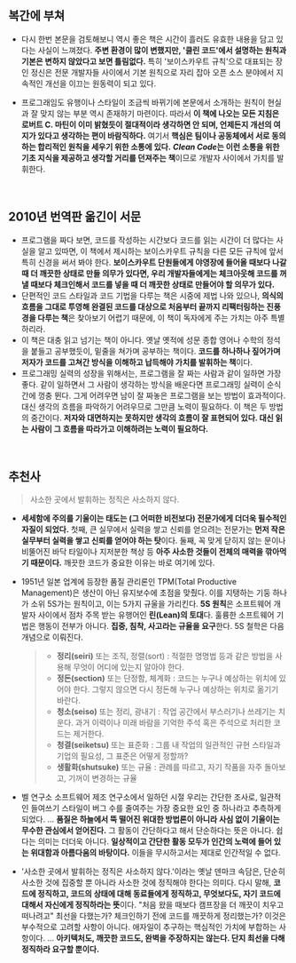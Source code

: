 ## 복간에 부쳐

+ 다시 한번 본문을 검토해보니 역시 좋은 책은 시간이 흘러도 유효한 내용을 담고 있다는 사실이 느껴졌다. **주변 환경이 많이 변했지만, '클린 코드'에서 설명하는 원칙과 기본은 변하지 않았다고 보면 틀림없다.** 특히 '보이스카우트 규칙'으로 대표되는 장인 정신은 전문 개발자들 사이에서 기본 원칙으로 자리 잡아 오픈 소스 분야에서 지속적인 개선을 이끄는 원동력이 되고 있다.

+ 프로그래임도 유행이나 스타일이 조금씩 바뀌기에 본문에서 소개하는 원칙이 현실과 잘 맞지 않는 부분 역시 존재하기 마련이다. 따라서 **이 책에 나오는 모든 지침은 로버트 C. 마틴이 이미 밝혔듯이 절대적이라 생각하면 안 되며, 언제든지 개선의 여지가 있다고 생각하는 편이 바람직하다.** 여기서 **핵심은 팀이나 공동체에서 서로 동의하는 합리적인 원칙을 세우기 위한 소통에 있다.** ***Clean Code*는 이런 소통을 위한 기초 지식을 제공하고 생각할 거리를 던져주는 책**이므로 개발자 사이에서 가치를 발휘한다.

<br />

## 2010년 번역판 옮긴이 서문

+ 프로그램을 짜다 보면, 코드를 작성하는 시간보다 코드를 읽는 시간이 더 많다는 사실을 알고 있따면, 이 책에서 제시하는 보이스카우트 규칙을 다른 모든 규칙에 앞서 특히 신경을 써서 봐야 한다. **보이스카우트 단원들에게 야영장에 들어올 때보다 나갈 때 더 깨끗한 상태로 만들 의무가 있다면, 우리 개발자들에게는 체크아웃해 코드를 꺼낼 때보다 체크인해서 코드를 넣을 때 더 깨끗한 상태로 만들어야 할 의무가 있다.**
+ 단편적인 코드 스타일과 코드 기법을 다루는 책은 시중에 제법 나와 있으나, **의식의 흐름을 그대로 투영해 완결된 코드를 대상으로 처음부터 끝까지 리팩터링하는 진풍경을 다루는 책**은 찾아보기 어렵기 때문에, 이 책이 독자에게 주는 가치는 아주 특별하리라.
+ 이 책은 대충 읽고 넘기는 책이 아니다. 옛날 옛적에 성문 종합 영어나 수학의 정석을 붙들고 공부했듯이, 밑줄을 쳐가며 공부하는 책이다. **코드를 하나하나 짚어가며 저자가 코드를 고쳐간 방식을 이해하고 납득해야 가치를 발휘하는 책**이다.
+ 프로그래밍 실력의 성장을 위해서는, 프로그램을 잘 짜는 사람과 같이 일하면 가장 좋다. 같이 일하면서 그 사람이 생각하는 방식을 배운다면 프로그래밍 실력이 순식간에 껑충 뛴다. 그게 어려우면 남이 잘 짜놓은 프로그램을 보는 방법이 효과적이다. 대신 생각의 흐름을 파악하기 어려우므로 그만큼 노력이 필요하다. 이 책은 두 방법의 중간이다. **저자와 대면하지는 못하지만 생각의 흐름이 잘 표현되어 있다. 대신 읽는 사람이 그 흐름을 따라가고 이해하려는 노력이 필요하다.**

<br />

## 추천사

> 사소한 곳에서 발휘하는 정직은 사소하지 않다.

+ **세세함에 주의를 기울이는 태도는 (그 어떠한 비전보다) 전문가에게 더더욱 필수적인 자질이 되었다.** 첫째, 큰 실무에서 실력을 쌓고 신뢰를 얻으려는 전문가는 **먼저 작은 실무부터 실력을 쌓고 신뢰를 얻어야 하는 탓**이다. 둘째, 꼭 맞게 닫히지 않는 문이나 비뚤어진 바닥 타일이나 지저분한 책상 등 **아주 사소한 것들이 전체의 매력을 깎아먹기 때문이다.** 깨끗한 코드가 중요한 이유는 바로 여기에 있다.

+ 1951년 일본 업계에 등장한 품질 관리론인 TPM(Total Productive Management)은 생산이 아닌 유지보수에 초점을 맞췄다. 이를 지탱하는 기둥 하나가 소위 5S가는 원칙이고, 이는 5가지 규울을 가리킨다. **5S 원칙**은 소프트웨어 개발자 사이에서 점차 주목 받는 유행어인 **린(Lean)의 토대**다. 훌륭한 소프트웨어 기법은 행동이 전부가 아니다. **집중, 침착, 사고라는 규율을 요구**한다. 5S 철학은 다음 개념으로 이뤄진다.

  > + **정리(seiri)** 또는 조직, 정렬(sort) : 적절한 명명법 등과 같은 방법을 사용해 무엇이 어디에 있는지 알아야 한다.
  > + **정돈(section)** 또는 단정함, 체계화 : 코드는 누구나 예상하는 위치에 있어야 한다. 그렇지 않으면 다시 정돈해 누구나 예상하는 위치로 옮기기 바란다.
  > + **청소(seiso)** 또는 정리, 광내기 : 작업 공간에서 부스러기나 쓰레기는 치운다. 과거 이력이나 미래 바람을 기억한 주석 혹은 주석으로 처리한 코드는 제거한다.
  > + **청결(seiketsu)** 또는 표준화 : 그룹 내 작업의 일관적인 규현 스타일과 기업의 필요성, 그 표준은 어떻게 정할까?
  > + **생활화(shutsuke)**  또는 규율 : 관례를 따르고, 자기 작품을 자주 돌아보고, 기꺼이 변경하는 규율

+ 벨 연구소 소프트웨어 제조 연구소에서 일하던 시절 우리는 간단한 조사로, 일관적인 들여쓰기 스타일이 버그 수를 줄여주는 가장 중요한 요인 중 하나라고 추측하게 되었다. ... **품질은 하늘에서 뚝 떨어진 위대한 방법론이 아니라 사심 없이 기울이는 무수한 관심에서 얻어진다.** 그 활동이 간단하다고 해서 단순하다는 뜻은 아니다. 쉽다는 의미는 더더욱 아니다. **일상적이고 간단한 활동 모두가 인간의 노력에 들어 있는 위대함과 아름다움의 바탕이다.** 이들을 무시하고서는 제대로 인간적일 수 없다.
+ '사소한 곳에서 발휘하는 정직은 사소하지 않다.'이라는 옛날 덴마크 속담은, 단순히 사소한 것에 집중할 뿐 아니라 사소한 것에 정직해야 한다는 의미다. 다시 말해, **코드에 정직하고, 코드의 상태에 대해 동료들에게 정직하고, 무엇보다도, 자기 코드에 대해서 자신에게 정직하라는 뜻**이다. "처음 왔을 때보다 캠프장을 더 깨끗이 치우고 떠나려고" 최선을 다했는가? 체크인하기 전에 코드를 깨끗하게 정리했는가? 이것은 부수적으로 고려할 사항이 아니다. 애자일이 추구하는 핵심적인 가치에 부합하는 사항이다. ... **아키텍처도, 깨끗한 코드도, 완벽을 주장하지는 않는다. 단지 최선을 다해 정직하라 요구할 뿐이다.**

<br />

